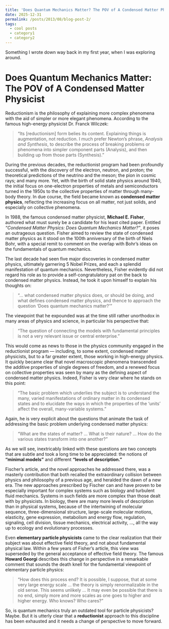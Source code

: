 ```yaml
---
title: 'Does Quantum Mechanics Matter? The POV of A Condensed Matter Physicist'
date: 2025-12-31
permalink: /posts/2013/08/blog-post-2/
tags:
  - cool posts
  - category1
  - category2
---
```


Something I wrote down way back in my first year, when I was exploring around.
# Does Quantum Mechanics Matter: The POV of A Condensed Matter Physicist


Reductionism is the philosophy of explaining more complex phenomena with the aid of simpler or more elegant phenomena. According to the famous high-energy physicist Dr. Franck Wilczek:

> “Its [reductionism] form belies its content. Explaining things is augmentation, not reduction. I much prefer Newton’s phrase, *Analysis and Synthesis*, to describe the process of breaking problems or phenomena into simpler component parts (Analysis), and then building up from those parts (Synthesis).”

During the previous decades, the reductionist program had been profoundly successful, with the discovery of the electron, neutron, and proton; the theoretical predictions of the neutrino and the meson; the pion in cosmic rays; and many more. Yet, with the birth of solid state physics around 1940, the initial focus on one-electron properties of metals and semiconductors turned in the 1950s to the collective properties of matter through many-body theory. In due course, the field became known as **condensed matter physics**, reflecting the increasing focus on all matter, not just solids, and especially on collective phenomena.

In 1988, the famous condensed matter physicist, **Michael E. Fisher**, authored what must surely be a candidate for his least cited paper. Entitled *“Condensed Matter Physics: Does Quantum Mechanics Matter?”*, it poses an outrageous question. Fisher aimed to review the state of condensed matter physics as it stood on the 100th anniversary of the birth of Niels Bohr, with a special remit to comment on the overlap with Bohr’s ideas on the fundamentals of quantum mechanics.

The last decade had seen five major discoveries in condensed matter physics, ultimately garnering 5 Nobel Prizes, and each a splendid manifestation of quantum mechanics. Nevertheless, Fisher evidently did not regard his role as to provide a self-congratulatory pat on the back to condensed matter physics. Instead, he took it upon himself to explain his thoughts on:

> “... what condensed matter physics does, or should be doing, and what defines condensed matter physics, and thence to approach the question ‘Does quantum mechanics matter?’”

The viewpoint that he expounded was at the time still rather unorthodox in many areas of physics and science, in particular his perspective that:

> “The question of connecting the models with fundamental principles is not a very relevant issue or central enterprise.”

This would come as news to those in the physics community engaged in the reductionist program — including, to some extent, condensed matter physicists, but to a far greater extent, those working in high-energy physics. It quickly became clear that novel macroscopic phenomena transcended the additive properties of single degrees of freedom, and a renewed focus on collective properties was seen by many as the defining aspect of condensed matter physics. Indeed, Fisher is very clear where he stands on this point:

> “The basic problem which underlies the subject is to understand the many, varied manifestations of ordinary matter in its condensed states and to elucidate the ways in which the properties of the ‘units’ affect the overall, many-variable systems.”

Again, he is very explicit about the questions that animate the task of addressing the basic problem underlying condensed matter physics:

> “What are the states of matter? ... What is their nature? ... How do the various states transform into one another?”

As we will see, inextricably linked with these questions are two concepts that are subtle and took a long time to be appreciated: the notions of **“minimal models”** and different **“levels of description.”**

Fischer’s article, and the novel approaches he addressed there, was a masterly contribution that both recalled the extraordinary collision between physics and philosophy of a previous age, and heralded the dawn of a new era. The new approaches prescribed by Fischer can and have proven to be especially important for complex systems such as biology and turbulent fluid mechanics. Systems in such fields are more complex than those dealt with by physicists. In biology, there are many more levels of description than in physical systems, because of the intertwining of molecular sequence, three-dimensional structure, large-scale molecular motions, elasticity, gene expression, metabolism and energy flow, regulation, signaling, cell division, tissue mechanics, electrical activity, ..., all the way up to ecology and evolutionary processes.

Even **elementary particle physicists** came to the clear realization that their subject was about effective field theory, and not about fundamental physical law. Within a few years of Fisher’s article, this view was superseded by the general acceptance of effective field theory. The famous **Howard Georgi** describes this change in perspective in a remarkable comment that sounds the death knell for the fundamental viewpoint of elementary particle physics:

> “How does this process end? It is possible, I suppose, that at some very large energy scale ... the theory is simply renormalizable in the old sense. This seems unlikely ... It may even be possible that there is no end, simply more and more scales as one goes to higher and higher energy. Who knows? Who cares?”

So, is quantum mechanics truly an outdated tool for particle physicists? Maybe. But it is utterly clear that a **reductionist** approach to this discipline has been exhausted and it needs a change of perspective to move forward.
